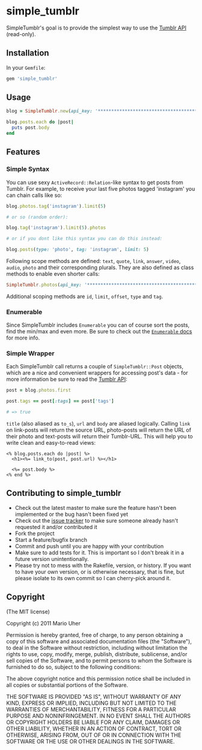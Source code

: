 # simple_tumblr

SimpleTumblr's goal is to provide the simplest way to use the [Tumblr API](http://www.tumblr.com/docs/en/api/v2) (read-only). 

## Installation

In your `Gemfile`:

```ruby
gem 'simple_tumblr'
```

## Usage

```ruby
blog = SimpleTumblr.new(api_key: '**************************************************', hostname: 'tumblr.mariouher.com')

blog.posts.each do |post|
  puts post.body
end
```

## Features

### Simple Syntax

You can use sexy `ActiveRecord::Relation`-like syntax to get posts from Tumblr. For example, to receive your last five photos tagged 'instagram' you can chain calls like so:

```ruby
blog.photos.tag('instagram').limit(5)

# or so (random order):

blog.tag('instagram').limit(5).photos

# or if you dont like this syntax you can do this instead:

blog.posts(type: 'photo', tag: 'instagram', limit: 5)
```

Following scope methods are defined: `text`, `quote`, `link`, `answer`, `video`, `audio`, `photo` and their corresponding plurals. They are also defined as class methods to enable even shorter calls:

```ruby
SimpleTumblr.photos(api_key: '**************************************************', hostname: 'tumblr.mariouher.com', tag: 'instagram').limit(5)
```

Additional scoping methods are `id`, `limit`, `offset`, `type` and `tag`.

### Enumerable

Since SimpleTumblr includes `Enumerable` you can of course sort the posts, find the min/max and even more. Be sure to check out the 
[`Enumerable` docs](http://ruby-doc.org/core-1.9.3/Enumerable.html) for more info.
 
### Simple Wrapper

Each SimpleTumblr call returns a couple of `SimpleTumblr::Post` objects, which are a nice and convenient wrappers for accessing post's data - for more information be sure to read the [Tumblr API](http://www.tumblr.com/docs/en/api/v2):

```ruby
post = blog.photos.first

post.tags == post[:tags] == post['tags']

# => true
```

`title` (also aliased as `to_s`), `url` and `body` are aliased logically. Calling `link` on link-posts will return the source URL, photo-posts will return the URL of their photo and text-posts will return their Tumblr-URL. This will help you to write clean and easy-to-read views:

```erb
<% blog.posts.each do |post| %>
  <h1><%= link_to(post, post.url) %></h1>
  
  <%= post.body %>
<% end %>
```

## Contributing to simple_tumblr
 
* Check out the latest master to make sure the feature hasn't been implemented or the bug hasn't been fixed yet
* Check out the [issue tracker](https://github.com/haihappen/simple_tumblr/issues) to make sure someone already hasn't requested it and/or contributed it
* Fork the project
* Start a feature/bugfix branch
* Commit and push until you are happy with your contribution
* Make sure to add tests for it. This is important so I don't break it in a future version unintentionally.
* Please try not to mess with the Rakefile, version, or history. If you want to have your own version, or is otherwise necessary, that is fine, but please isolate to its own commit so I can cherry-pick around it.

## Copyright

(The MIT license)

Copyright (c) 2011 Mario Uher

Permission is hereby granted, free of charge, to any person obtaining
a copy of this software and associated documentation files (the
"Software"), to deal in the Software without restriction, including
without limitation the rights to use, copy, modify, merge, publish,
distribute, sublicense, and/or sell copies of the Software, and to
permit persons to whom the Software is furnished to do so, subject to
the following conditions:

The above copyright notice and this permission notice shall be
included in all copies or substantial portions of the Software.

THE SOFTWARE IS PROVIDED "AS IS", WITHOUT WARRANTY OF ANY KIND,
EXPRESS OR IMPLIED, INCLUDING BUT NOT LIMITED TO THE WARRANTIES OF
MERCHANTABILITY, FITNESS FOR A PARTICULAR PURPOSE AND
NONINFRINGEMENT. IN NO EVENT SHALL THE AUTHORS OR COPYRIGHT HOLDERS BE
LIABLE FOR ANY CLAIM, DAMAGES OR OTHER LIABILITY, WHETHER IN AN ACTION
OF CONTRACT, TORT OR OTHERWISE, ARISING FROM, OUT OF OR IN CONNECTION
WITH THE SOFTWARE OR THE USE OR OTHER DEALINGS IN THE SOFTWARE.